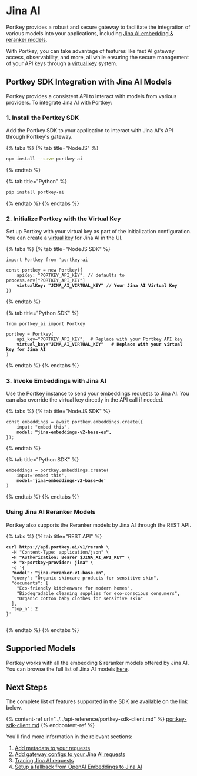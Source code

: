 # Jina AI

Portkey provides a robust and secure gateway to facilitate the integration of various models into your applications, including [Jina AI embedding & reranker models](https://jina.ai/).

With Portkey, you can take advantage of features like fast AI gateway access, observability, and more, all while ensuring the secure management of your API keys through a [virtual key](../../product/ai-gateway-streamline-llm-integrations/virtual-keys/) system.

## Portkey SDK Integration with Jina AI Models

Portkey provides a consistent API to interact with models from various providers. To integrate Jina AI with Portkey:

### **1. Install the Portkey SDK**

Add the Portkey SDK to your application to interact with Jina AI's API through Portkey's gateway.

{% tabs %}
{% tab title="NodeJS" %}
```bash
npm install --save portkey-ai
```
{% endtab %}

{% tab title="Python" %}
```bash
pip install portkey-ai
```
{% endtab %}
{% endtabs %}

### **2. Initialize Portkey with the Virtual Key**

Set up Portkey with your virtual key as part of the initialization configuration. You can create a [virtual key](../../product/ai-gateway-streamline-llm-integrations/virtual-keys/) for Jina AI in the UI.

{% tabs %}
{% tab title="NodeJS SDK" %}
<pre class="language-javascript"><code class="lang-javascript">import Portkey from 'portkey-ai'
 
const portkey = new Portkey({
    apiKey: "PORTKEY_API_KEY", // defaults to process.env["PORTKEY_API_KEY"]
<strong>    virtualKey: "JINA_AI_VIRTUAL_KEY" // Your Jina AI Virtual Key
</strong>})
</code></pre>
{% endtab %}

{% tab title="Python SDK" %}
<pre class="language-python"><code class="lang-python">from portkey_ai import Portkey

portkey = Portkey(
    api_key="PORTKEY_API_KEY",  # Replace with your Portkey API key
<strong>    virtual_key="JINA_AI_VIRTUAL_KEY"   # Replace with your virtual key for Jina AI
</strong>)
</code></pre>
{% endtab %}
{% endtabs %}

### **3. Invoke Embeddings with** Jina AI

Use the Portkey instance to send your embeddings requests to Jina AI. You can also override the virtual key directly in the API call if needed.

{% tabs %}
{% tab title="NodeJS SDK" %}
<pre class="language-javascript"><code class="lang-javascript">const embeddings = await portkey.embeddings.create({
    input: "embed this",
<strong>    model: "jina-embeddings-v2-base-es",
</strong>});
</code></pre>
{% endtab %}

{% tab title="Python SDK" %}
<pre class="language-python"><code class="lang-python">embeddings = portkey.embeddings.create(
    input='embed this',
<strong>    model='jina-embeddings-v2-base-de'
</strong>)
</code></pre>
{% endtab %}
{% endtabs %}

### Using Jina AI Reranker Models

Portkey also supports the Reranker models by Jina AI through the REST API.

{% tabs %}
{% tab title="REST API" %}
<pre class="language-bash"><code class="lang-bash"><strong>curl https://api.portkey.ai/v1/rerank \
</strong>  -H "Content-Type: application/json" \
<strong>  -H "Authorization: Bearer $JINA_AI_API_KEY" \
</strong><strong>  -H "x-portkey-provider: jina" \
</strong>  -d '{
<strong>  "model": "jina-reranker-v1-base-en",
</strong>  "query": "Organic skincare products for sensitive skin",
  "documents": [
    "Eco-friendly kitchenware for modern homes",
    "Biodegradable cleaning supplies for eco-conscious consumers",
    "Organic cotton baby clothes for sensitive skin"
  ],
  "top_n": 2
}'

</code></pre>
{% endtab %}
{% endtabs %}

## Supported Models

Portkey works with all the embedding & reranker models offered by Jina AI. You can browse the full list of Jina AI models [here](https://jina.ai/embeddings#apiform).

## Next Steps

The complete list of features supported in the SDK are available on the link below.

{% content-ref url="../../api-reference/portkey-sdk-client.md" %}
[portkey-sdk-client.md](../../api-reference/portkey-sdk-client.md)
{% endcontent-ref %}

You'll find more information in the relevant sections:

1. [Add metadata to your requests](../../product/observability-modern-monitoring-for-llms/metadata.md)
2. [Add gateway configs to your J](../../product/ai-gateway-streamline-llm-integrations/configs.md)ina AI[ requests](../../product/ai-gateway-streamline-llm-integrations/configs.md)
3. [Tracing Jina AI requests](../../product/observability-modern-monitoring-for-llms/traces.md)
4. [Setup a fallback from OpenAI Embeddings to Jina AI](../../product/ai-gateway-streamline-llm-integrations/fallbacks.md)
